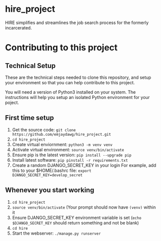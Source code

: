 # hire_project
HIRE simplifies and streamlines the job search process for the formerly incarcerated.




# Contributing to this project

## Technical Setup

These are the technical steps needed to clone this repository, and setup your
environment so that you can help contribute to this project.

You will need a version of Python3 installed on your system. The instructions
will help you setup an isolated Python environment for your poject.

## First time setup

1. Get the source code: `git clone https://github.com/emjaydawg/hire_project.git`
2. `cd hire_project`
3. Create virtual enviornment: `python3 -m venv venv`
4. Activate virtual environment: `source venv/bin/activate`
5. Ensure pip is the latest version: `pip install --upgrade pip`
6. Install latest software: `pip pinstall -r requirements.txt`
7. Create a random DJANGO_SECRET_KEY in your login
   For example, add this to your $HOME/.bashrc file: `export DJANGO_SECRET_KEY=develop_secret`


## Whenever you start working

1. `cd hire_project`
2. `source venv/bin/activate` (Your prompt should now have `(venv)` within it
3. Ensure DJANGO_SECRET_KEY environment variable is set
   (`echo $DJANGO_SECRET_KEY` should return something and not be blank)
4. `cd hire`
5. Start the webserver: `./manage.py runserver`
